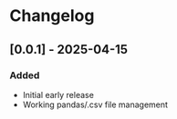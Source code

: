 # Changelog

## [0.0.1] - 2025-04-15
### Added
- Initial early release
- Working pandas/.csv file management